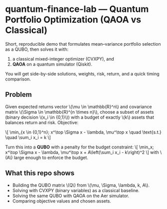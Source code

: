 # quantum-finance-lab — Quantum Portfolio Optimization (QAOA vs Classical)

Short, reproducible demo that formulates mean–variance portfolio selection as a QUBO, then solves it with:
1) a classical mixed-integer optimizer (CVXPY), and
2) **QAOA** on a quantum simulator (Qiskit).

You will get side-by-side solutions, weights, risk, return, and a quick timing comparison.

## Problem
Given expected returns vector \\(\mu \in \mathbb{R}^n\\) and covariance matrix \\(\Sigma \in \mathbb{R}^{n \times n}\\), choose a subset of assets (binary decision \\(x_i \in \{0,1\}\\)) with a budget of exactly \\(k\\) assets that balances return and risk. Objective:

\\[
\min_{x \in \{0,1\}^n}\; x^\top \Sigma x - \lambda\, \mu^\top x
\quad \text{s.t.} \quad \sum_i x_i = k
\\]

Turn this into a **QUBO** with a penalty for the budget constraint:
\\[
\min_x\; x^\top \Sigma x - \lambda\, \mu^\top x + A\left(\sum_i x_i - k\right)^2
\\]
with \\(A\\) large enough to enforce the budget.

## What this repo shows
- Building the QUBO matrix \\(Q\\) from \\(\mu, \Sigma, \lambda, k, A\\).
- Solving with CVXPY (binary variables) as a classical baseline.
- Solving the same QUBO with QAOA on the Aer simulator.
- Comparing objective values and chosen assets.


